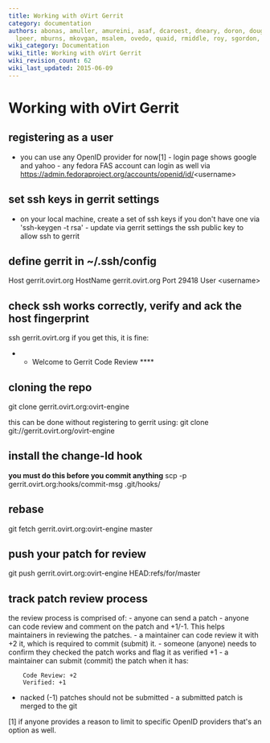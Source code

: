 ```yaml
---
title: Working with oVirt Gerrit
category: documentation
authors: abonas, amuller, amureini, asaf, dcaroest, dneary, doron, dougsland, iheim,
  lpeer, mburns, mkovgan, msalem, ovedo, quaid, rmiddle, roy, sgordon, vered
wiki_category: Documentation
wiki_title: Working with oVirt Gerrit
wiki_revision_count: 62
wiki_last_updated: 2015-06-09
---
```


# Working with oVirt Gerrit

## registering as a user

* you can use any OpenID provider for now[1] - login page shows google and yahoo - any fedora FAS account can login as well via <https://admin.fedoraproject.org/accounts/openid/id/>&lt;username&gt;

## set ssh keys in gerrit settings

* on your local machine, create a set of ssh keys if you don't have one via 'ssh-keygen -t rsa' - update via gerrit settings the ssh public key to allow ssh to gerrit

## define gerrit in ~/.ssh/config

Host gerrit.ovirt.org HostName gerrit.ovirt.org Port 29418 User &lt;username&gt;

## check ssh works correctly, verify and ack the host fingerprint

ssh gerrit.ovirt.org if you get this, it is fine:

*   -   Welcome to Gerrit Code Review \*\*\*\*

## cloning the repo

git clone gerrit.ovirt.org:ovirt-engine

this can be done without registering to gerrit using: git clone git://gerrit.ovirt.org/ovirt-engine

## install the change-Id hook

**you must do this before you commit anything** scp -p gerrit.ovirt.org:hooks/commit-msg .git/hooks/

## rebase

git fetch gerrit.ovirt.org:ovirt-engine master

## push your patch for review

git push gerrit.ovirt.org:ovirt-engine HEAD:refs/for/master

## track patch review process

the review process is comprised of: - anyone can send a patch - anyone can code review and comment on the patch and +1/-1. This helps maintainers in reviewing the patches. - a maintainer can code review it with +2 it, which is required to commit (submit) it. - someone (anyone) needs to confirm they checked the patch works and flag it as verified +1 - a maintainer can submit (commit) the patch when it has:

        Code Review: +2
        Verified: +1

* nacked (-1) patches should not be submitted - a submitted patch is merged to the git

[1] if anyone provides a reason to limit to specific OpenID providers that's an option as well.
